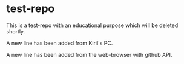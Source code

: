 # test-repo
This is a test-repo with an educational purpose which will be deleted shortly.

A new line has been added from Kiril's PC.

A new line has been added from the web-browser with github API.

